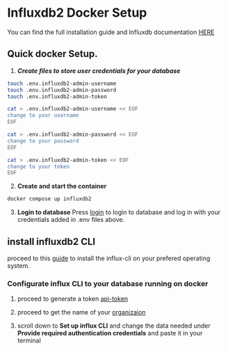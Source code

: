 # Influxdb2 Docker Setup
You can find the full installation guide and Influxdb documentation [HERE](https://docs.influxdata.com/influxdb/v2/)



## Quick docker Setup.
1. ***Create files to store user credentials for your database***

```bash
touch .env.influxdb2-admin-username
touch .env.influxdb2-admin-password
touch .env.influxdb2-admin-token
```

```bash
cat > .env.influxdb2-admin-username << EOF
change to your username
EOF
```

```bash
cat > .env.influxdb2-admin-password << EOF
change to your password
EOF
```

```bash
cat > .env.influxdb2-admin-token << EOF
change to your token
EOF
```
2. **Create and start the container**
```bash
docker compose up influxdb2
```
3. **Login to database**
    Press [login](http://localhost:8086/) to login to database and log in with your credentials added in .env files above.

## install influxdb2 CLI
proceed to this [guide](https://docs.influxdata.com/influxdb/v2/tools/influx-cli/) to install the influx-cli on your prefered operating system.

### Configurate influx CLI to your database running on docker

1. proceed to generate a token [api-token](http://localhost:8086/orgs/d4cf51eab34efaab/load-data/tokens)
2. proceed to get the name of your [organizaion](http://localhost:8086/orgs/d4cf51eab34efaab/about)

3. scroll down to **Set up influx CLI** and change the data needed under **Provide required authentication credentials** and paste it in your terminal


    


